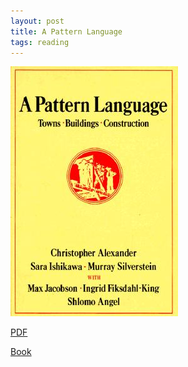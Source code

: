 ```yaml
---
layout: post
title: A Pattern Language
tags: reading
---
```


![](/assets/pattern-language.jpg)

[PDF](library.uniteddiversity.coop/Ecological.../A_Pattern_Language.pdf)

[Book](http://www.amazon.com/Pattern-Language-Buildings-Construction-Environmental/dp/0195019199)